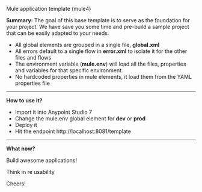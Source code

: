 Mule application template (mule4)



**Summary:**
The goal of this base template is to serve as the foundation for your project. We have save you some time and pre-build a sample project that can be easily adapted to your needs.

- All global elements are grouped in a single file, **global.xml**
- All errors default to a single flow in **error.xml** to isolate it for the other files and flows
- The environment variable (**mule.env**) will load all the files, properties and variables for that specific environment.
- No hardcoded properties in mule elements, it load them from the YAML properties file
---

**How to use it?**

- Import it into Anypoint Studio 7
- Change the mule.env global element for **dev** or **prod**
- Deploy it
- Hit the endpoint http://localhost:8081/template

---
**What now?**

Build awesome applications!

Think in re usability


Cheers!
